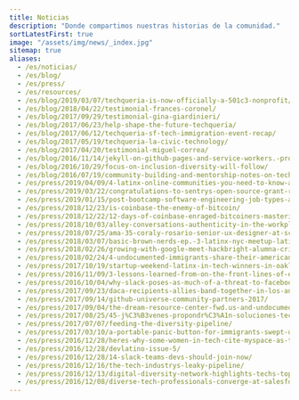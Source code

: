 ```yaml
---
title: Noticias
description: "Donde compartimos nuestras historias de la comunidad."
sortLatestFirst: true
image: "/assets/img/news/_index.jpg"
sitemap: true
aliases:
  - /es/noticias/
  - /es/blog/
  - /es/press/
  - /es/resources/
  - /es/blog/2019/03/07/techqueria-is-now-officially-a-501c3-nonprofit/
  - /es/blog/2018/04/22/testimonial-frances-coronel/
  - /es/blog/2017/09/29/testimonial-gina-giardinieri/
  - /es/blog/2017/06/23/help-shape-the-future-techqueria/
  - /es/blog/2017/06/12/techqueria-sf-tech-immigration-event-recap/
  - /es/blog/2017/05/19/techqueria-la-civic-technology/
  - /es/blog/2017/04/20/testimonial-miguel-correa/
  - /es/blog/2016/11/14/jekyll-on-github-pages-and-service-workers.-progressive-web-apps-and-offline-mode-for-your-blog/
  - /es/blog/2016/10/29/focus-on-inclusion-diversity-will-follow/
  - /es/blog/2016/07/19/community-building-and-mentorship-notes-on-techquerias-latest-event/
  - /es/press/2019/04/09/4-latinx-online-communities-you-need-to-know-about/
  - /es/press/2019/03/22/congratulations-to-sentrys-open-source-grant-recipient/
  - /es/press/2019/01/15/post-bootcamp-software-engineering-job-types-and-how-to-hopefully-get-one/
  - /es/press/2018/12/23/is-coinbase-the-enemy-of-bitcoin/
  - /es/press/2018/12/22/12-days-of-coinbase-enraged-bitcoiners-mastering-monero-dominates-amazon-while-new-tether-fud-flares-up/
  - /es/press/2018/10/03/alley-conversations-authenticity-in-the-workplace-as-a-latinx-professional/
  - /es/press/2018/07/25/ama-35-coraly-rosario-senior-ux-designer-at-scopely/
  - /es/press/2018/03/07/basic-brown-nerds-ep.-3-latinx-nyc-meetup-latin-history-for-morons/
  - /es/press/2018/02/26/growing-with-google-meet-hackbright-alumna-cristina-rodr%C3%ADguez/
  - /es/press/2018/02/24/4-undocumented-immigrants-share-their-american-startup-stories/
  - /es/press/2017/10/19/startup-weekend-latinx-in-tech-winners-in-oakland-pitch-tech-solution-to-help-puerto-rico-and-mexico-relief-efforts/
  - /es/press/2016/11/09/3-lessons-learned-from-on-the-front-lines-of-ed-tech/
  - /es/press/2016/10/04/why-slack-poses-as-much-of-a-threat-to-facebook-as-snapchat/
  - /es/press/2017/09/23/daca-recipients-allies-band-together-in-los-angeles-for-countrys-first-ever-immigrant-youth-led-hackathon/
  - /es/press/2017/09/14/github-universe-community-partners-2017/
  - /es/press/2017/09/04/the-dream-resource-center-fwd.us-and-undocumedia-partner-with-community-leaders-and-tech-companies-to-bring-immigrant-youth-led-hackathon-in-los-angeles/
  - /es/press/2017/08/25/45-j%C3%B3venes-propondr%C3%A1n-soluciones-tecnol%C3%B3gicas-a-los-problemas-de-los-inmigrantes-en-el-hackathon-de-undocumedia/
  - /es/press/2017/07/07/feeding-the-diversity-pipeline/
  - /es/press/2017/03/10/a-portable-panic-button-for-immigrants-swept-up-in-raids/
  - /es/press/2016/12/28/heres-why-some-women-in-tech-cite-myspace-as-their-entry-point/
  - /es/press/2016/12/28/devlatino-issue-5/
  - /es/press/2016/12/28/14-slack-teams-devs-should-join-now/
  - /es/press/2016/12/16/the-tech-industrys-leaky-pipeline/
  - /es/press/2016/12/13/digital-diversity-network-highlights-techs-top-40-under-40/
  - /es/press/2016/12/08/diverse-tech-professionals-converge-at-salesforce-for-second-annual-40-under-40-tech-diversity-silicon-valley-reception-and-awards-ceremony/
---
```

